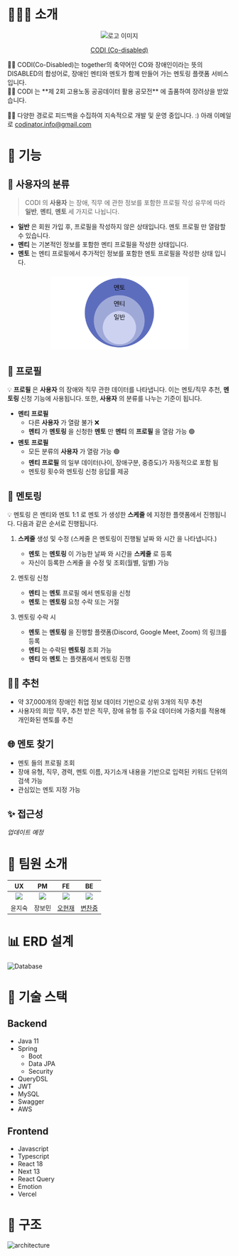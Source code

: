 # 💁🏻‍♂️ 소개

<div align="center">
  <img width="310" alt="로고 이미지" src="https://codi-image-bucket.s3.ap-northeast-2.amazonaws.com/logo/codi_logo_img.png">

[CODI (Co-disabled)](https://codisabled.com)

</div>

<div style="margin-top:12px;">
☝🏻 CODI(Co-Disabled)는 together의 축약어인 CO와 장애인이라는 뜻의 DISABLED의 합성어로, 장애인 멘티와 멘토가 함께 만들어 가는 멘토링 플랫폼 서비스입니다.</div>
☝🏻 CODI 는 **제 2회 고용노동 공공데이터 활용 공모전** 에 출품하여 장려상을 받았습니다.

☝🏻 다양한 경로로 피드백을 수집하여 지속적으로 개발 및 운영 중입니다. :) 아래 이메일로
codinator.info@gmail.com

# 🌟 기능

## 🔎 사용자의 분류

> CODI 의 **사용자** 는 장애, 직무 에 관한 정보를 포함한 프로필 작성 유무에 따라 **일반**, **멘티**, **멘토** 세 가지로 나뉩니다.

- **일반** 은 회원 가입 후, 프로필을 작성하지 않은 상태입니다. 멘토 프로필 만 열람할 수 있습니다.
- **멘티** 는 기본적인 정보를 포함한 멘티 프로필을 작성한 상태입니다.
- **멘토** 는 멘티 프로필에서 추가적인 정보를 포함한 멘토 프로필을 작성한 상태 입니다.

<div align="center" style="margin-top:22px;">
<img width="310" alt="로고 이미지" src="./frontend/public/images/readme/diagram.png">
</div>

## 📂 프로필

💡 **프로필** 은 **사용자** 의 장애와 직무 관한 데이터를 나타냅니다. 이는 멘토/직무 추천, **멘토링** 신청 기능에 사용됩니다. 또한, **사용자** 의 분류를 나누는 기준이 됩니다.

- **멘티** **프로필**
  - 다른 **사용자** 가 열람 불가 ❌
  - **멘티** 가 **멘토링** 을 신청한 **멘토** 만 **멘티** 의 **프로필** 을 열람 가능 🟢
- **멘토** **프로필**
  - 모든 분류의 **사용자** 가 열람 가능 🟢
  - **멘티** **프로필** 의 일부 데이터(나이, 장애구분, 중증도)가 자동적으로 포함 됨
  - 멘토링 횟수와 멘토링 신청 응답률 제공

## 💬 멘토링

💡 멘토링 은 멘티와 멘토 1:1 로 멘토 가 생성한 **스케줄** 에 지정한 플랫폼에서 진행됩니다. 다음과 같은 순서로 진행됩니다.

1. **스케줄** 생성 및 수정 (스케줄 은 멘토링이 진행될 날짜 와 시간 을 나타냅니다.)

   - **멘토** 는 **멘토링** 이 가능한 날짜 와 시간을 **스케줄** 로 등록
   - 자신이 등록한 스케줄 을 수정 및 조회(월별, 일별) 가능

2. 멘토링 신청
   - **멘티** 는 **멘토** 프로필 에서 멘토링을 신청
   - **멘토** 는 **멘토링** 요청 수락 또는 거절
3. 멘토링 수락 시
   - **멘토** 는 **멘토링** 을 진행할 플랫폼(Discord, Google Meet, Zoom) 의 링크를 등록
   - **멘티** 는 수락된 **멘토링** 조회 가능
   - **멘티** 와 **멘토** 는 플랫폼에서 멘토링 진행

## 👍🏻 추천

- 약 37,000개의 장애인 취업 정보 데이터 기반으로 상위 3개의 직무 추천
- 사용자의 희망 직무, 추천 받은 직무, 장애 유형 등 주요 데이터에 가중치를 적용해 개인화된 멘토를 추천

## 🌐 멘토 찾기

- 멘토 들의 프로필 조회
- 장애 유형, 직무, 경력, 멘토 이름, 자기소개 내용을 기반으로 입력된 키워드 단위의 검색 가능
- 관심있는 멘토 지정 가능

## ✨ 접근성

_업데이트 예정_

# 👥 팀원 소개

|                                            UX                                             |                                            PM                                             |                                            FE                                             |                                            BE                                             |
| :---------------------------------------------------------------------------------------: | :---------------------------------------------------------------------------------------: | :---------------------------------------------------------------------------------------: | :---------------------------------------------------------------------------------------: |
| ![](https://codi-image-bucket.s3.ap-northeast-2.amazonaws.com/logo/%08codi_character.png) | ![](https://codi-image-bucket.s3.ap-northeast-2.amazonaws.com/logo/%08codi_character.png) | ![](https://codi-image-bucket.s3.ap-northeast-2.amazonaws.com/logo/%08codi_character.png) | ![](https://codi-image-bucket.s3.ap-northeast-2.amazonaws.com/logo/%08codi_character.png) |
|                                          윤지숙                                           |                                          장보민                                           |                         [오현재](https://github.com/hangooksaram)                         |                          [변찬중](https://github.com/chaning49)                           |

# 📊 ERD 설계

![Database](https://codi-image-bucket.s3.ap-northeast-2.amazonaws.com/logo/codidatabase_erd.png)

# 🔧 기술 스택

## Backend

- Java 11
- Spring
  - Boot
  - Data JPA
  - Security
- QueryDSL
- JWT
- MySQL
- Swagger
- AWS

## Frontend

- Javascript
- Typescript
- React 18
- Next 13
- React Query
- Emotion
- Vercel

# 🔌 구조

![architecture](https://codi-image-bucket.s3.ap-northeast-2.amazonaws.com/logo/codi_server_architecture.png)
